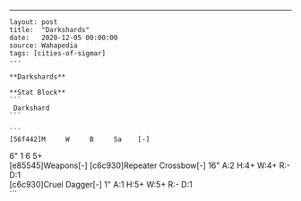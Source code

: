 ---
    layout: post
    title:  "Darkshards"
    date:   2020-12-05 00:00:00
    source: Wahapedia
    tags: [cities-of-sigmar]
    ---
    
    **Darkshards**
    
    **Stat Block**
    ```
     Darkshard
    ```
    
    ```
    [56f442]M     W     B     Sa    [-]
6"    1     6     5+    
[e85545]Weapons[-]
[c6c930]Repeater Crossbow[-]
16"    A:2    H:4+   W:4+   R:-    D:1   
[c6c930]Cruel Dagger[-]
1"     A:1    H:5+   W:5+   R:-    D:1   
    ```
    
    
    